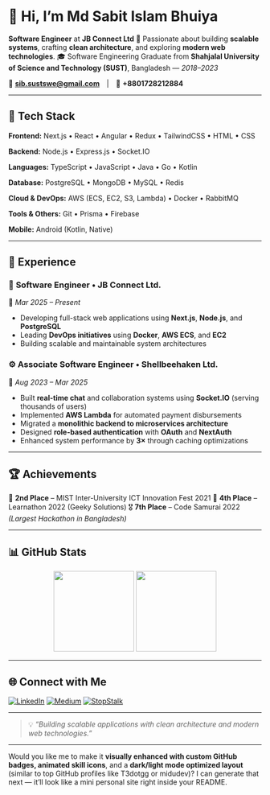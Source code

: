 # 👋 Hi, I’m **Md Sabit Islam Bhuiya**

**Software Engineer** at **JB Connect Ltd**
🎯 Passionate about building **scalable systems**, crafting **clean architecture**, and exploring **modern web technologies**.
🎓 Software Engineering Graduate from **Shahjalal University of Science and Technology (SUST)**, Bangladesh — *2018–2023*

📧 **[sib.sustswe@gmail.com](mailto:sib.sustswe@gmail.com)** | 📱 **+8801728212884**

---

## 🧠 Tech Stack

**Frontend:**
Next.js • React • Angular • Redux • TailwindCSS • HTML • CSS

**Backend:**
Node.js • Express.js • Socket.IO

**Languages:**
TypeScript • JavaScript • Java • Go • Kotlin

**Database:**
PostgreSQL • MongoDB • MySQL • Redis

**Cloud & DevOps:**
AWS (ECS, EC2, S3, Lambda) • Docker • RabbitMQ

**Tools & Others:**
Git • Prisma • Firebase

**Mobile:**
Android (Kotlin, Native)

---

## 💼 Experience

### 🚀 **Software Engineer** • JB Connect Ltd.

📅 *Mar 2025 – Present*

* Developing full-stack web applications using **Next.js**, **Node.js**, and **PostgreSQL**
* Leading **DevOps initiatives** using **Docker**, **AWS ECS**, and **EC2**
* Building scalable and maintainable system architectures

### ⚙️ **Associate Software Engineer** • Shellbeehaken Ltd.

📅 *Aug 2023 – Mar 2025*

* Built **real-time chat** and collaboration systems using **Socket.IO** (serving thousands of users)
* Implemented **AWS Lambda** for automated payment disbursements
* Migrated a **monolithic backend to microservices architecture**
* Designed **role-based authentication** with **OAuth** and **NextAuth**
* Enhanced system performance by **3×** through caching optimizations

---

## 🏆 Achievements

🥈 **2nd Place** – MIST Inter-University ICT Innovation Fest 2021
🏅 **4th Place** – Learnathon 2022 (Geeky Solutions)
🎖️ **7th Place** – Code Samurai 2022 *(Largest Hackathon in Bangladesh)*

---

## 📊 GitHub Stats

<div align="center">
  <img src="https://github-readme-stats.vercel.app/api?username=sib61&show_icons=true&theme=transparent&hide_border=true&rank_icon=github" height="160" />
  <img src="https://github-readme-stats.vercel.app/api/top-langs/?username=sib61&layout=compact&theme=transparent&hide_border=true" height="160" />
</div>

---

## 🌐 Connect with Me

[![LinkedIn](https://img.shields.io/badge/LinkedIn-0077B5?logo=linkedin\&logoColor=white)](https://linkedin.com/in/sib61)
[![Medium](https://img.shields.io/badge/Medium-12100E?logo=medium\&logoColor=white)](https://medium.com/@sib.sustswe)
[![StopStalk](https://img.shields.io/badge/StopStalk-0A66C2?logo=codeforces\&logoColor=white)](https://stopstalk.com/sib)

---

> 💡 *“Building scalable applications with clean architecture and modern web technologies.”*

---

Would you like me to make it **visually enhanced with custom GitHub badges, animated skill icons**, and a **dark/light mode optimized layout** (similar to top GitHub profiles like T3dotgg or midudev)?
I can generate that next — it’ll look like a mini personal site right inside your README.

